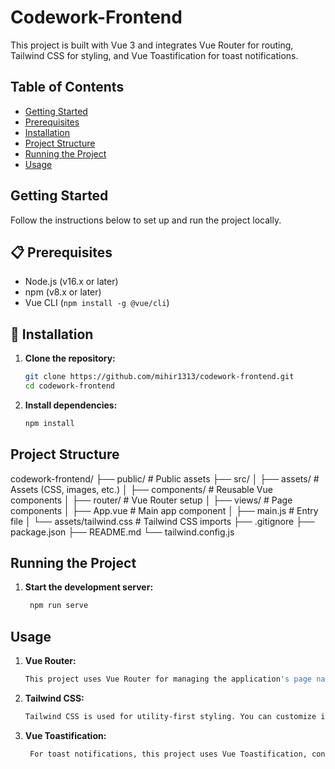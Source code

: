 # Codework-Frontend

This project is built with Vue 3 and integrates Vue Router for routing, Tailwind CSS for styling, and Vue Toastification for toast notifications.

## Table of Contents
- [Getting Started](#getting-started)
- [Prerequisites](#prerequisites)
- [Installation](#installation)
- [Project Structure](#project-structure)
- [Running the Project](#running-the-project)
- [Usage](#usage)

## Getting Started
Follow the instructions below to set up and run the project locally.

## 📋 Prerequisites
- Node.js (v16.x or later)
- npm (v8.x or later)
- Vue CLI (`npm install -g @vue/cli`)

## 🚀 Installation

1. **Clone the repository:**
   ```bash
   git clone https://github.com/mihir1313/codework-frontend.git
   cd codework-frontend
2. **Install dependencies:**
   ```bash
   npm install

## Project Structure

codework-frontend/
├── public/                 # Public assets
├── src/
│   ├── assets/             # Assets (CSS, images, etc.)
│   ├── components/         # Reusable Vue components
│   ├── router/             # Vue Router setup
│   ├── views/              # Page components
│   ├── App.vue             # Main app component
│   ├── main.js             # Entry file
│   └── assets/tailwind.css # Tailwind CSS imports
├── .gitignore
├── package.json
├── README.md
└── tailwind.config.js

## Running the Project
1. **Start the development server:**
   ```bash
    npm run serve

## Usage
1. **Vue Router:**
   ```bash
   This project uses Vue Router for managing the application's page navigation. You can define new routes in src/router/index.js.
2. **Tailwind CSS:**
   ```bash
   Tailwind CSS is used for utility-first styling. You can customize it by editing tailwind.config.js.
3. **Vue Toastification:**
   ```bash
    For toast notifications, this project uses Vue Toastification, configured in main.js.
